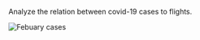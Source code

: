 Analyze the relation between covid-19 cases to flights.

![Febuary cases](https://drive.google.com/file/d/1IOsDy1u4WT_fIUwyGirXwBHsovWqTYOb/view?usp=sharing)
